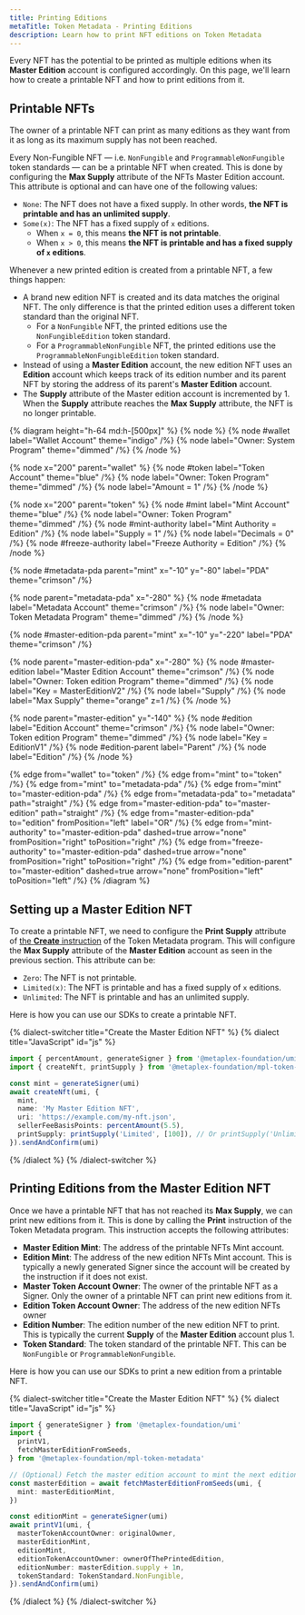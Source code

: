 ```yaml
---
title: Printing Editions
metaTitle: Token Metadata - Printing Editions
description: Learn how to print NFT editions on Token Metadata
---
```


Every NFT has the potential to be printed as multiple editions when its **Master Edition** account is configured accordingly. On this page, we'll learn how to create a printable NFT and how to print editions from it.

## Printable NFTs

The owner of a printable NFT can print as many editions as they want from it as long as its maximum supply has not been reached.

Every Non-Fungible NFT — i.e. `NonFungible` and `ProgrammableNonFungible` token standards — can be a printable NFT when created. This is done by configuring the **Max Supply** attribute of the NFTs Master Edition account. This attribute is optional and can have one of the following values:

- `None`: The NFT does not have a fixed supply. In other words, **the NFT is printable and has an unlimited supply**.
- `Some(x)`: The NFT has a fixed supply of `x` editions.
  - When `x = 0`, this means **the NFT is not printable**.
  - When `x > 0`, this means **the NFT is printable and has a fixed supply of `x` editions**.

Whenever a new printed edition is created from a printable NFT, a few things happen:

- A brand new edition NFT is created and its data matches the original NFT. The only difference is that the printed edition uses a different token standard than the original NFT.
  - For a `NonFungible` NFT, the printed editions use the `NonFungibleEdition` token standard.
  - For a `ProgrammableNonFungible` NFT, the printed editions use the `ProgrammableNonFungibleEdition` token standard.
- Instead of using a **Master Edition** account, the new edition NFT uses an **Edition** account which keeps track of its edition number and its parent NFT by storing the address of its parent's **Master Edition** account.
- The **Supply** attribute of the Master edition account is incremented by 1. When the **Supply** attribute reaches the **Max Supply** attribute, the NFT is no longer printable.

{% diagram height="h-64 md:h-[500px]" %}
{% node %}
{% node #wallet label="Wallet Account" theme="indigo" /%}
{% node label="Owner: System Program" theme="dimmed" /%}
{% /node %}

{% node x="200" parent="wallet" %}
{% node #token label="Token Account" theme="blue" /%}
{% node label="Owner: Token Program" theme="dimmed" /%}
{% node label="Amount = 1" /%}
{% /node %}

{% node x="200" parent="token" %}
{% node #mint label="Mint Account" theme="blue" /%}
{% node label="Owner: Token Program" theme="dimmed" /%}
{% node #mint-authority label="Mint Authority = Edition" /%}
{% node label="Supply = 1" /%}
{% node label="Decimals = 0" /%}
{% node #freeze-authority label="Freeze Authority = Edition" /%}
{% /node %}

{% node #metadata-pda parent="mint" x="-10" y="-80" label="PDA" theme="crimson" /%}

{% node parent="metadata-pda" x="-280" %}
{% node #metadata label="Metadata Account" theme="crimson" /%}
{% node label="Owner: Token Metadata Program" theme="dimmed" /%}
{% /node %}

{% node #master-edition-pda parent="mint" x="-10" y="-220" label="PDA" theme="crimson" /%}

{% node parent="master-edition-pda" x="-280" %}
{% node #master-edition label="Master Edition Account" theme="crimson" /%}
{% node label="Owner: Token edition Program" theme="dimmed" /%}
{% node label="Key = MasterEditionV2" /%}
{% node label="Supply" /%}
{% node label="Max Supply" theme="orange" z=1 /%}
{% /node %}

{% node parent="master-edition" y="-140" %}
{% node #edition label="Edition Account" theme="crimson" /%}
{% node label="Owner: Token edition Program" theme="dimmed" /%}
{% node label="Key = EditionV1" /%}
{% node #edition-parent label="Parent" /%}
{% node label="Edition" /%}
{% /node %}

{% edge from="wallet" to="token" /%}
{% edge from="mint" to="token" /%}
{% edge from="mint" to="metadata-pda" /%}
{% edge from="mint" to="master-edition-pda" /%}
{% edge from="metadata-pda" to="metadata" path="straight" /%}
{% edge from="master-edition-pda" to="master-edition" path="straight" /%}
{% edge from="master-edition-pda" to="edition" fromPosition="left" label="OR" /%}
{% edge from="mint-authority" to="master-edition-pda" dashed=true arrow="none" fromPosition="right" toPosition="right" /%}
{% edge from="freeze-authority" to="master-edition-pda" dashed=true arrow="none" fromPosition="right" toPosition="right" /%}
{% edge from="edition-parent" to="master-edition" dashed=true arrow="none" fromPosition="left" toPosition="left" /%}
{% /diagram %}

## Setting up a Master Edition NFT

To create a printable NFT, we need to configure the **Print Supply** attribute of [the **Create** instruction](/token-metadata/mint#creating-accounts) of the Token Metadata program. This will configure the **Max Supply** attribute of the **Master Edition** account as seen in the previous section. This attribute can be:

- `Zero`: The NFT is not printable.
- `Limited(x)`: The NFT is printable and has a fixed supply of `x` editions.
- `Unlimited`: The NFT is printable and has an unlimited supply.

Here is how you can use our SDKs to create a printable NFT.

{% dialect-switcher title="Create the Master Edition NFT" %}
{% dialect title="JavaScript" id="js" %}

```ts
import { percentAmount, generateSigner } from '@metaplex-foundation/umi'
import { createNft, printSupply } from '@metaplex-foundation/mpl-token-metadata'

const mint = generateSigner(umi)
await createNft(umi, {
  mint,
  name: 'My Master Edition NFT',
  uri: 'https://example.com/my-nft.json',
  sellerFeeBasisPoints: percentAmount(5.5),
  printSupply: printSupply('Limited', [100]), // Or printSupply('Unlimited')
}).sendAndConfirm(umi)
```

{% /dialect %}
{% /dialect-switcher %}

## Printing Editions from the Master Edition NFT

Once we have a printable NFT that has not reached its **Max Supply**, we can print new editions from it. This is done by calling the **Print** instruction of the Token Metadata program. This instruction accepts the following attributes:

- **Master Edition Mint**: The address of the printable NFTs Mint account.
- **Edition Mint**: The address of the new edition NFTs Mint account. This is typically a newly generated Signer since the account will be created by the instruction if it does not exist.
- **Master Token Account Owner**: The owner of the printable NFT as a Signer. Only the owner of a printable NFT can print new editions from it.
- **Edition Token Account Owner**: The address of the new edition NFTs owner
- **Edition Number**: The edition number of the new edition NFT to print. This is typically the current **Supply** of the **Master Edition** account plus 1.
- **Token Standard**: The token standard of the printable NFT. This can be `NonFungible` or `ProgrammableNonFungible`.

Here is how you can use our SDKs to print a new edition from a printable NFT.

{% dialect-switcher title="Create the Master Edition NFT" %}
{% dialect title="JavaScript" id="js" %}

```ts
import { generateSigner } from '@metaplex-foundation/umi'
import {
  printV1,
  fetchMasterEditionFromSeeds,
} from '@metaplex-foundation/mpl-token-metadata'

// (Optional) Fetch the master edition account to mint the next edition number.
const masterEdition = await fetchMasterEditionFromSeeds(umi, {
  mint: masterEditionMint,
})

const editionMint = generateSigner(umi)
await printV1(umi, {
  masterTokenAccountOwner: originalOwner,
  masterEditionMint,
  editionMint,
  editionTokenAccountOwner: ownerOfThePrintedEdition,
  editionNumber: masterEdition.supply + 1n,
  tokenStandard: TokenStandard.NonFungible,
}).sendAndConfirm(umi)
```

{% /dialect %}
{% /dialect-switcher %}

